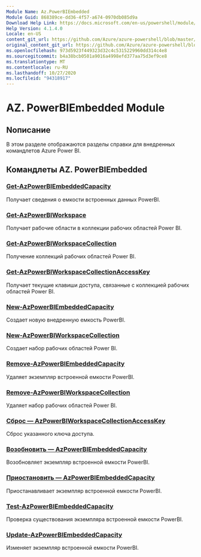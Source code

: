 ```yaml
---
Module Name: Az.PowerBIEmbedded
Module Guid: 868389ce-dd36-4f57-a674-0970db085d9a
Download Help Link: https://docs.microsoft.com/en-us/powershell/module/az.powerbiembedded
Help Version: 4.1.4.0
Locale: en-US
content_git_url: https://github.com/Azure/azure-powershell/blob/master/src/PowerBIEmbedded/PowerBIEmbedded/help/Az.PowerBIEmbedded.md
original_content_git_url: https://github.com/Azure/azure-powershell/blob/master/src/PowerBIEmbedded/PowerBIEmbedded/help/Az.PowerBIEmbedded.md
ms.openlocfilehash: 973d5923f449323d32c4c5315229960dd314c4e8
ms.sourcegitcommit: b4a38bcb0501a9016a4998efd377aa75d3ef9ce8
ms.translationtype: MT
ms.contentlocale: ru-RU
ms.lasthandoff: 10/27/2020
ms.locfileid: "94318917"
---
```

# AZ. PowerBIEmbedded Module
## Nописание
В этом разделе отображаются разделы справки для внедренных командлетов Azure Power BI.

## Командлеты AZ. PowerBIEmbedded
### [Get-AzPowerBIEmbeddedCapacity](Get-AzPowerBIEmbeddedCapacity.md)
Получает сведения о емкости встроенных данных PowerBI.

### [Get-AzPowerBIWorkspace](Get-AzPowerBIWorkspace.md)
Получает рабочие области в коллекции рабочих областей Power BI.

### [Get-AzPowerBIWorkspaceCollection](Get-AzPowerBIWorkspaceCollection.md)
Получение коллекций рабочих областей Power BI.

### [Get-AzPowerBIWorkspaceCollectionAccessKey](Get-AzPowerBIWorkspaceCollectionAccessKey.md)
Получает текущие клавиши доступа, связанные с коллекцией рабочих областей Power BI.

### [New-AzPowerBIEmbeddedCapacity](New-AzPowerBIEmbeddedCapacity.md)
Создает новую внедренную емкость PowerBI.

### [New-AzPowerBIWorkspaceCollection](New-AzPowerBIWorkspaceCollection.md)
Создает набор рабочих областей Power BI.

### [Remove-AzPowerBIEmbeddedCapacity](Remove-AzPowerBIEmbeddedCapacity.md)
Удаляет экземпляр встроенной емкости PowerBI.

### [Remove-AzPowerBIWorkspaceCollection](Remove-AzPowerBIWorkspaceCollection.md)
Удаляет набор рабочих областей Power BI.

### [Сброс — AzPowerBIWorkspaceCollectionAccessKey](Reset-AzPowerBIWorkspaceCollectionAccessKey.md)
Сброс указанного ключа доступа.

### [Возобновить — AzPowerBIEmbeddedCapacity](Resume-AzPowerBIEmbeddedCapacity.md)
Возобновляет экземпляр встроенной емкости PowerBI.

### [Приостановить — AzPowerBIEmbeddedCapacity](Suspend-AzPowerBIEmbeddedCapacity.md)
Приостанавливает экземпляр встроенной емкости PowerBI.

### [Test-AzPowerBIEmbeddedCapacity](Test-AzPowerBIEmbeddedCapacity.md)
Проверка существования экземпляра встроенной емкости PowerBI.

### [Update-AzPowerBIEmbeddedCapacity](Update-AzPowerBIEmbeddedCapacity.md)
Изменяет экземпляр встроенной емкости PowerBI.

